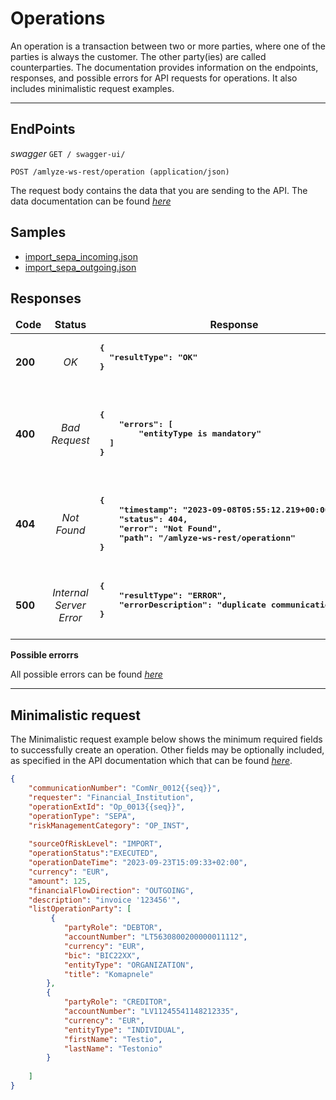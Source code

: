 # Operations

An operation is a transaction between two or more parties, where one of the parties is always the customer. The other party(ies) are called counterparties. The documentation provides information on the endpoints, responses, and possible errors for API requests for operations. It also includes minimalistic request examples.

---

## EndPoints

*swagger*  `GET / swagger-ui/`

`POST /amlyze-ws-rest/operation (application/json)`


The request body contains the data that you are sending to the API. The data documentation can be found [*here*](fields.md)

## Samples

* [import_sepa_incoming.json](samples%2Foperation%2Fimport_sepa_incoming.json)
* [import_sepa_outgoing.json](samples%2Foperation%2Fimport_sepa_outgoing.json)



## Responses

<table>
		<thead>
			<tr>
				<td style="text-align:center"><b>Code<b></td>
				<td style="text-align:center"><b>Status<b></td>
				<td style="text-align:center"><b>Response<b></td>
			</tr>
		</thead>
		<tbody>
			<tr>
				<td><b>200<b></td>
				<td style="text-align:center"><i>OK<i></td>
				<td>
					<pre><b>{
  "resultType": "OK"
}
				</td>
			</tr>
			<tr>
				<td><b>400<b></td>
				<td style="text-align:center"><i>Bad Request<i></td>
				<td> <pre><b>
{
    "errors": [
        "entityType is mandatory"
  ]
}
				</td>
			</tr>
            <tr>
				<td><b>404<b></td>
				<td style="text-align:center"><i>Not Found<i></td>
				<td> <pre><b>
{
    "timestamp": "2023-09-08T05:55:12.219+00:00",
    "status": 404,
    "error": "Not Found",
    "path": "/amlyze-ws-rest/operationn"
}
				</td>
			</tr>
			<tr>
				<td><b>500<b></td>
				<td style="text-align:center"><i>Internal Server Error<i></td>
				<td> <pre><b>{
    "resultType": "ERROR",
    "errorDescription": "duplicate communicationNumber"
}
				</td>
			</tr>
		</tbody>
</table>


**Possible errorrs**

All possible errors can be found [*here*](op_possible_errors.md)  


------

## Minimalistic request

The Minimalistic request example below shows the minimum required fields to successfully create an operation. Other fields may be optionally included, as specified in the API documentation which that can be found [*here*](fields.md).

```json
{
    "communicationNumber": "ComNr_0012{{seq}}",
    "requester": "Financial_Institution",
    "operationExtId": "Op_0013{{seq}}",
    "operationType": "SEPA",
    "riskManagementCategory": "OP_INST",
  
    "sourceOfRiskLevel": "IMPORT",
    "operationStatus":"EXECUTED",
    "operationDateTime": "2023-09-23T15:09:33+02:00",
    "currency": "EUR",
    "amount": 125,
    "financialFlowDirection": "OUTGOING",
    "description": "invoice '123456'",
    "listOperationParty": [
         {
            "partyRole": "DEBTOR",
            "accountNumber": "LT5630800200000011112",
            "currency": "EUR",
            "bic": "BIC22XX",
            "entityType": "ORGANIZATION",
            "title": "Komapnele"
        },
        {
            "partyRole": "CREDITOR",
            "accountNumber": "LV11245541148212335",
            "currency": "EUR",
            "entityType": "INDIVIDUAL",
            "firstName": "Testio",
            "lastName": "Testonio"
        }
       
    ]
}
```
